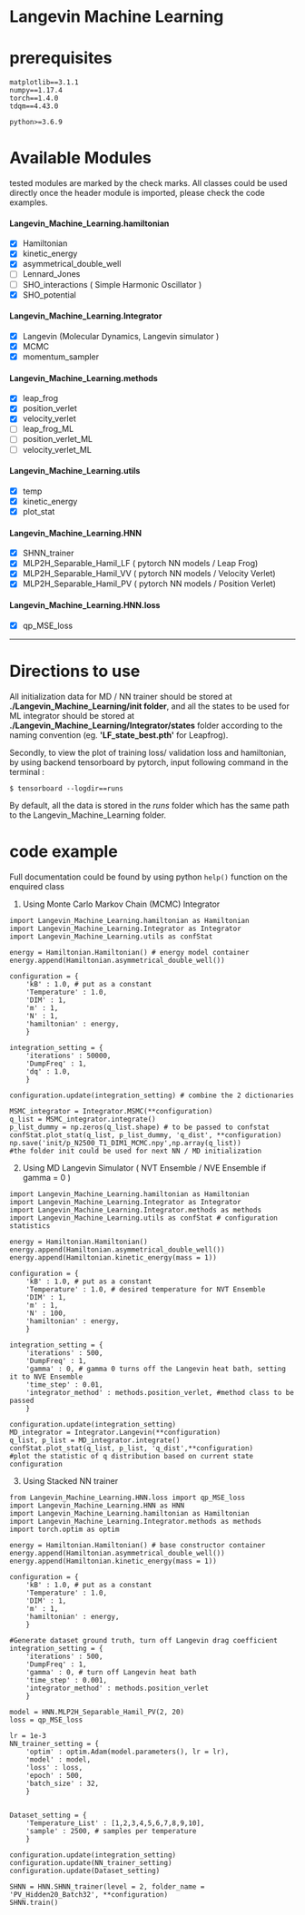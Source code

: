 # Langevin Machine Learning 


# prerequisites
```
matplotlib==3.1.1
numpy==1.17.4
torch==1.4.0
tdqm==4.43.0

python>=3.6.9
```
# Available Modules
tested modules are marked by the check marks. All classes could be used directly once the header module is imported, please check the code examples. 

#### Langevin_Machine_Learning.hamiltonian 
- [x] Hamiltonian
- [x] kinetic_energy
- [x] asymmetrical_double_well
- [ ] Lennard_Jones
- [ ] SHO_interactions ( Simple Harmonic Oscillator )
- [x] SHO_potential

#### Langevin_Machine_Learning.Integrator
- [x] Langevin (Molecular Dynamics, Langevin simulator )
- [x] MCMC
- [x] momentum_sampler 

#### Langevin_Machine_Learning.methods
- [x] leap_frog
- [x] position_verlet
- [x] velocity_verlet
- [ ] leap_frog_ML
- [ ] position_verlet_ML
- [ ] velocity_verlet_ML

#### Langevin_Machine_Learning.utils
- [x] temp
- [x] kinetic_energy
- [x] plot_stat

#### Langevin_Machine_Learning.HNN
- [x] SHNN_trainer
- [x] MLP2H_Separable_Hamil_LF ( pytorch NN models / Leap Frog)
- [x] MLP2H_Separable_Hamil_VV ( pytorch NN models / Velocity Verlet)
- [x] MLP2H_Separable_Hamil_PV ( pytorch NN models / Position Verlet)

#### Langevin_Machine_Learning.HNN.loss
- [x] qp_MSE_loss

<hr>

# Directions to use 
All initialization data for MD / NN trainer should be stored  at **./Langevin_Machine_Learning/init folder**, and all the states to be used for ML integrator should be stored at **./Langevin_Machine_Learning/Integrator/states** folder according to the naming convention (eg. **'LF_state_best.pth'** for Leapfrog). 

Secondly, to view the plot of training loss/ validation loss and hamiltonian, by using backend tensorboard by pytorch, input following command in the terminal : 
```
$ tensorboard --logdir==runs
``` 
By default, all the data is stored in the *runs* folder which has the same path to the Langevin_Machine_Learning folder. 

# code example 
Full documentation could be found by using python ```help()``` function on the enquired class 

1. Using Monte Carlo Markov Chain (MCMC) Integrator
```
import Langevin_Machine_Learning.hamiltonian as Hamiltonian
import Langevin_Machine_Learning.Integrator as Integrator
import Langevin_Machine_Learning.utils as confStat

energy = Hamiltonian.Hamiltonian() # energy model container
energy.append(Hamiltonian.asymmetrical_double_well())

configuration = {
    'kB' : 1.0, # put as a constant 
    'Temperature' : 1.0, 
    'DIM' : 1,
    'm' : 1,
    'N' : 1,
    'hamiltonian' : energy,
    }

integration_setting = {
    'iterations' : 50000,
    'DumpFreq' : 1,
    'dq' : 1.0,
    }

configuration.update(integration_setting) # combine the 2 dictionaries

MSMC_integrator = Integrator.MSMC(**configuration)
q_list = MSMC_integrator.integrate()
p_list_dummy = np.zeros(q_list.shape) # to be passed to confstat
confStat.plot_stat(q_list, p_list_dummy, 'q_dist', **configuration)
np.save('init/p_N2500_T1_DIM1_MCMC.npy',np.array(q_list))  
#the folder init could be used for next NN / MD initialization 
```

2. Using MD Langevin Simulator ( NVT Ensemble / NVE Ensemble if gamma = 0 )
```
import Langevin_Machine_Learning.hamiltonian as Hamiltonian
import Langevin_Machine_Learning.Integrator as Integrator
import Langevin_Machine_Learning.Integrator.methods as methods 
import Langevin_Machine_Learning.utils as confStat # configuration statistics

energy = Hamiltonian.Hamiltonian()
energy.append(Hamiltonian.asymmetrical_double_well())
energy.append(Hamiltonian.kinetic_energy(mass = 1))

configuration = {
    'kB' : 1.0, # put as a constant 
    'Temperature' : 1.0, # desired temperature for NVT Ensemble
    'DIM' : 1,
    'm' : 1,
    'N' : 100,
    'hamiltonian' : energy,
    }

integration_setting = {
    'iterations' : 500,
    'DumpFreq' : 1,
    'gamma' : 0, # gamma 0 turns off the Langevin heat bath, setting it to NVE Ensemble
    'time_step' : 0.01,
    'integrator_method' : methods.position_verlet, #method class to be passed
    }

configuration.update(integration_setting)
MD_integrator = Integrator.Langevin(**configuration)
q_list, p_list = MD_integrator.integrate() 
confStat.plot_stat(q_list, p_list, 'q_dist',**configuration) 
#plot the statistic of q distribution based on current state configuration
```
3. Using Stacked NN trainer
```
from Langevin_Machine_Learning.HNN.loss import qp_MSE_loss  
import Langevin_Machine_Learning.HNN as HNN
import Langevin_Machine_Learning.hamiltonian as Hamiltonian
import Langevin_Machine_Learning.Integrator.methods as methods 
import torch.optim as optim 

energy = Hamiltonian.Hamiltonian() # base constructor container
energy.append(Hamiltonian.asymmetrical_double_well())
energy.append(Hamiltonian.kinetic_energy(mass = 1))

configuration = {
    'kB' : 1.0, # put as a constant 
    'Temperature' : 1.0, 
    'DIM' : 1,
    'm' : 1,
    'hamiltonian' : energy,
    }

#Generate dataset ground truth, turn off Langevin drag coefficient
integration_setting = {
    'iterations' : 500,
    'DumpFreq' : 1,
    'gamma' : 0, # turn off Langevin heat bath
    'time_step' : 0.001,
    'integrator_method' : methods.position_verlet
    }
    
model = HNN.MLP2H_Separable_Hamil_PV(2, 20)
loss = qp_MSE_loss

lr = 1e-3
NN_trainer_setting = {
    'optim' : optim.Adam(model.parameters(), lr = lr),
    'model' : model,
    'loss' : loss,
    'epoch' : 500, 
    'batch_size' : 32,
    }


Dataset_setting = {
    'Temperature_List' : [1,2,3,4,5,6,7,8,9,10],
    'sample' : 2500, # samples per temperature
    }

configuration.update(integration_setting)
configuration.update(NN_trainer_setting)
configuration.update(Dataset_setting)

SHNN = HNN.SHNN_trainer(level = 2, folder_name = 'PV_Hidden20_Batch32', **configuration)
SHNN.train()
```
